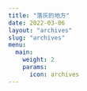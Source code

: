 ```yaml
---
title: "落灰的地方"
date: 2022-03-06
layout: "archives"
slug: "archives"
menu:
  main:
    weight: 2
    params:
      icon: archives
---
```

